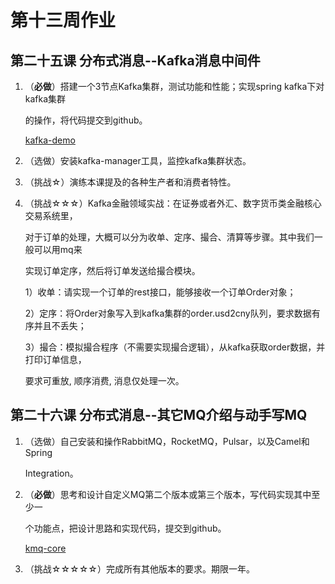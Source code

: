 # 第十三周作业

## 第二十五课 分布式消息--Kafka消息中间件

1. （**必做**）搭建一个3节点Kafka集群，测试功能和性能；实现spring kafka下对kafka集群 

   的操作，将代码提交到github。 

   [kafka-demo](https://github.com/Movosoft/JAVA-01/tree/main/Week_13/kafka-demo)

2. （选做）安装kafka-manager工具，监控kafka集群状态。 

3. （挑战☆）演练本课提及的各种生产者和消费者特性。 

4. （挑战☆☆☆）Kafka金融领域实战：在证券或者外汇、数字货币类金融核心交易系统里， 

   对于订单的处理，大概可以分为收单、定序、撮合、清算等步骤。其中我们一般可以用mq来 

   实现订单定序，然后将订单发送给撮合模块。 

   1）收单：请实现一个订单的rest接口，能够接收一个订单Order对象； 

   2）定序：将Order对象写入到kafka集群的order.usd2cny队列，要求数据有序并且不丢失； 

   3）撮合：模拟撮合程序（不需要实现撮合逻辑），从kafka获取order数据，并打印订单信息， 

   要求可重放, 顺序消费, 消息仅处理一次。

## 第二十六课 分布式消息--其它MQ介绍与动手写MQ

1. （选做）自己安装和操作RabbitMQ，RocketMQ，Pulsar，以及Camel和Spring 

   Integration。 

2. （**必做**）思考和设计自定义MQ第二个版本或第三个版本，写代码实现其中至少一 

   个功能点，把设计思路和实现代码，提交到github。 

   [kmq-core](https://github.com/Movosoft/JAVA-01/tree/main/Week_13/kmq-core)

3. （挑战☆☆☆☆☆）完成所有其他版本的要求。期限一年。
